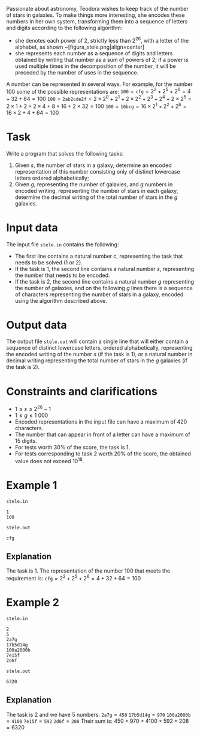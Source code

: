 
Passionate about astronomy, Teodora wishes to keep track of the number of stars in galaxies. To make things more interesting, she encodes these numbers in her own system, transforming them into a sequence of letters and digits according to the following algorithm:
 - she denotes each power of $2$, strictly less than $2^{26}$, with a letter of the alphabet, as shown
 ~[figura_stele.png|align=center]
 - she represents each number as a sequence of digits and letters obtained by writing that number as a sum of powers of $2$; if a power is used multiple times in the decomposition of the number, it will be preceded by the number of uses in the sequence.

A number can be represented in several ways. For example, for the number 100 some of the possible representations are: 
$\texttt{100} = \texttt{cfg} = 2^2 + 2^5 + 2^6 = 4 + 32 + 64 = 100$
$\texttt{100} = \texttt{2ab2cde2f} = 2 \times 2^0 + 2^1 + 2 \times 2^2 + 2^3 + 2^4 + 2 \times 2^5 = 2 \times 1 + 2 + 2 \times 4 + 8 + 16 + 2 \times 32 = 100$
$\texttt{100} = \texttt{16bcg} = 16 \times 2^1 + 2^2 + 2^6 = 16 \times 2 + 4 + 64 = 100$

# Task

Write a program that solves the following tasks:
1. Given $s$, the number of stars in a galaxy, determine an encoded representation of this number consisting only of distinct lowercase letters ordered alphabetically;
2. Given $g$, representing the number of galaxies, and $g$ numbers in encoded writing, representing the number of stars in each galaxy, determine the decimal writing of the total number of stars in the $g$ galaxies.

# Input data

The input file `stele.in` contains the following:
- The first line contains a natural number $c$, representing the task that needs to be solved ($1$ or $2$). 
- If the task is $1$, the second line contains a natural number $s$, representing the number that needs to be encoded.
- If the task is $2$, the second line contains a natural number $g$ representing the number of galaxies, and on the following $g$ lines there is a sequence of characters representing the number of stars in a galaxy, encoded using the algorithm described above.

# Output data

The output file `stele.out` will contain a single line that will either contain a sequence of distinct lowercase letters, ordered alphabetically, representing the encoded writing of the number $s$ (if the task is $1$), or a natural number in decimal writing representing the total number of stars in the $g$ galaxies (if the task is $2$).

# Constraints and clarifications

* $1 \leq s \leq 2^{26} - 1$
* $1 \leq g \leq 1\ 000$
* Encoded representations in the input file can have a maximum of $420$ characters.
* The number that can appear in front of a letter can have a maximum of $15$ digits.
* For tests worth $30\%$ of the score, the task is $1$.
* For tests corresponding to task $2$ worth $20\%$ of the score, the obtained value does not exceed $10^{18}$.

# Example 1

`stele.in`
```
1
100
```

`stele.out`
```
cfg
```

## Explanation

The task is $1$. The representation of the number $100$ that meets the requirement is: $\texttt{cfg} = 2^2 + 2^5 + 2^6 = 4 + 32 + 64 = 100$

# Example 2

`stele.in`
```
2
5
2a7g
17b5d14g
100a2000b
7e15f
2d6f
```

`stele.out`
```
6320
```

## Explanation

The task is $2$ and we have $5$ numbers:
$\texttt{2a7g} = \texttt{450}$
$\texttt{17b5d14g} = \texttt{970}$
$\texttt{100a2000b} = \texttt{4100}$
$\texttt{7e15f} = \texttt{592}$
$\texttt{2d6f} = \texttt{208}$
Their sum is: $450 + 970 + 4100 + 592 + 208 = 6320$
